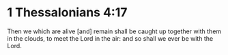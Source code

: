 # 1 Thessalonians 4:17

Then we which are alive [and] remain shall be caught up together with them in the clouds, to meet the Lord in the air: and so shall we ever be with the Lord.